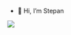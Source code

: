 - 👋 Hi, I’m Stepan <!-- or just @Aemulatio -->
<!-- - 👀 I’m interested in CrossFit (LOL) -->
<!-- - 🌱 I’m currently learning JavaScript -->
<!-- - 💞️ I’m looking to collaborate on ...
- 📫 How to reach me ...
-->
<!---
Aemulatio/Aemulatio is a ✨ special ✨ repository because its `README.md` (this file) appears on your GitHub profile.
You can click the Preview link to take a look at your changes.
--->
<img src="https://www.codewars.com/users/Aemulatio/badges/large" />
